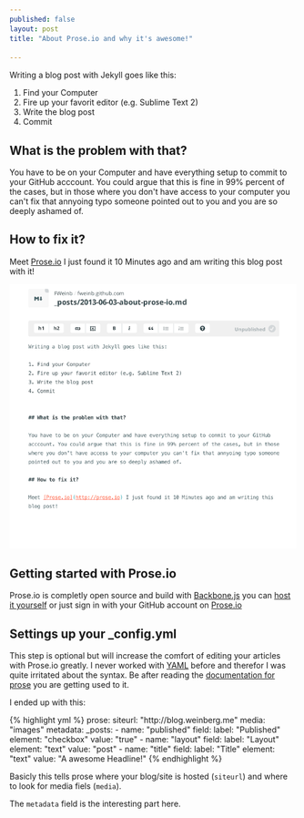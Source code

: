 ```yaml
---
published: false
layout: post
title: "About Prose.io and why it's awesome!"

---
```


Writing a blog post with Jekyll goes like this:

1. Find your Computer
2. Fire up your favorit editor (e.g. Sublime Text 2)
3. Write the blog post
4. Commit


## What is the problem with that?

You have to be on your Computer and have everything setup to commit to your GitHub acccount. You could argue that this is fine in 99% percent of the cases, but in those where you don't have access to your computer you can't fix that annyoing typo someone pointed out to you and you are so deeply ashamed of.

## How to fix it?

Meet [Prose.io](http://prose.io) I just found it 10 Minutes ago and am writing this blog post with it!

![Screenshot of this blog post ](/images/screenshot.png)


## Getting started with Prose.io 

Prose.io is completly open source and build with [Backbone.js](http://backbonejs.org/) you can [host it yourself](https://github.com/prose/prose/blob/master/CONTRIBUTING.md#building--installing) or just sign in with your GitHub account on [Prose.io](http://prose.io)

## Settings up your \_config.yml

This step is optional but will increase the comfort of editing your articles with Prose.io greatly.
I never worked with [YAML](http://www.yaml.org/) before and therefor I was quite irritated about the syntax. Be after reading the [documentation for prose](https://github.com/prose/prose/wiki/Configuration) you are getting used to it.

I ended up with this:
<div class="highlight-full-view">
{% highlight yml %}
prose:
  siteurl: "http://blog.weinberg.me"
  media: "images"
  metadata:
    _posts:
      - name: "published"
        field:
          label: "Published"
          element: "checkbox"
          value: "true"
      - name: "layout"
        field:
          label: "Layout"
          element: "text"
          value: "post"
      - name: "title"
        field:
          label: "Title"
          element: "text"
          value: "A awesome Headline!"
{% endhighlight %}
</div>



Basicly this tells prose where your blog/site is hosted (`siteurl`) and where to look for media fiels (`media`). 

The `metadata` field is the interesting part here. 




